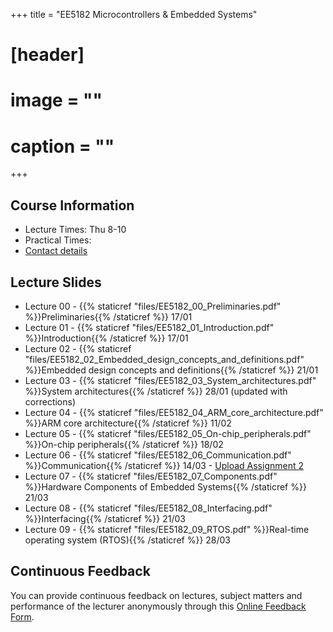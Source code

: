+++
title = "EE5182 Microcontrollers & Embedded Systems"

# [header]
# image = ""
# caption = ""
+++

## Course Information
<!--The lecture and office hours are shown below:-->

- Lecture Times: Thu 8-10
- Practical Times: 
- [Contact details](https://academic.nimal.info/#contact)

## Lecture Slides

<!-- Slides will be posted before the lecture. -->

- Lecture 00 - {{% staticref "files/EE5182_00_Preliminaries.pdf" %}}Preliminaries{{% /staticref %}} 17/01
- Lecture 01 - {{% staticref "files/EE5182_01_Introduction.pdf" %}}Introduction{{% /staticref %}} 17/01
- Lecture 02 - {{% staticref "files/EE5182_02_Embedded_design_concepts_and_definitions.pdf" %}}Embedded design concepts and definitions{{% /staticref %}} 21/01
- Lecture 03 - {{% staticref "files/EE5182_03_System_architectures.pdf" %}}System architectures{{% /staticref %}} 28/01 (updated with corrections)
- Lecture 04 - {{% staticref "files/EE5182_04_ARM_core_architecture.pdf" %}}ARM core architecture{{% /staticref %}} 11/02
- Lecture 05 - {{% staticref "files/EE5182_05_On-chip_peripherals.pdf" %}}On-chip peripherals{{% /staticref %}} 18/02
- Lecture 06 - {{% staticref "files/EE5182_06_Communication.pdf" %}}Communication{{% /staticref %}} 14/03 - [Upload Assignment 2](https://script.google.com/macros/s/AKfycbz96T6CJyCjUiaUCZC2WQkkD4Kk_XgEwAhWLXiQLDETdL9wHkM4/exec)
- Lecture 07 - {{% staticref "files/EE5182_07_Components.pdf" %}}Hardware Components of Embedded Systems{{% /staticref %}} 21/03
- Lecture 08 - {{% staticref "files/EE5182_08_Interfacing.pdf" %}}Interfacing{{% /staticref %}} 21/03
- Lecture 09 - {{% staticref "files/EE5182_09_RTOS.pdf" %}}Real-time operating system (RTOS){{% /staticref %}} 28/03


## Continuous Feedback
You can provide continuous feedback on lectures, subject matters and performance of the lecturer anonymously through this [Online Feedback Form](https://goo.gl/forms/uCZ3rkVeeFCG9wIo2).
